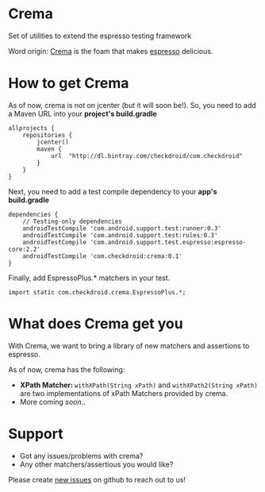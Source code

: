# Crema

Set of utilities to extend the espresso testing framework

Word origin: [Crema](https://www.seattlecoffeegear.com/learn/coffee-101/articles/what-is-crema) is the foam that makes [espresso](https://en.wikipedia.org/?title=Espresso) delicious.

# How to get Crema

As of now, crema is not on jcenter (but it will soon be!). So, you need to add a Maven URL into your <b>project's build.gradle</b>
```
allprojects {
    repositories {
        jcenter()
        maven {
            url  "http://dl.bintray.com/checkdroid/com.checkdroid"
        }
    }
}
```

Next, you need to add a test compile dependency to your <b>app's build.gradle</b>
```
dependencies {
    // Testing-only dependencies
    androidTestCompile 'com.android.support.test:runner:0.3'
    androidTestCompile 'com.android.support.test:rules:0.3'
    androidTestCompile 'com.android.support.test.espresso:espresso-core:2.2'
    androidTestCompile 'com.checkdroid:crema:0.1'
}
```

Finally, add EspressoPlus.* matchers in your test.
```
import static com.checkdroid.crema.EspressoPlus.*;
```


# What does Crema get you

With Crema, we want to bring a library of new matchers and assertions to espresso.

As of now, crema has the following:
* <b>XPath Matcher: </b> `withXPath(String xPath)` and `withXPath2(String xPath)` are two implementations of xPath Matchers provided by crema.
* More coming <i>soon</i>..

# Support
* Got any issues/problems with crema?
* Any other matchers/assertious you would like?

Please create [new issues](https://github.com/checkdroid/crema/issues/new) on github to reach out to us!
